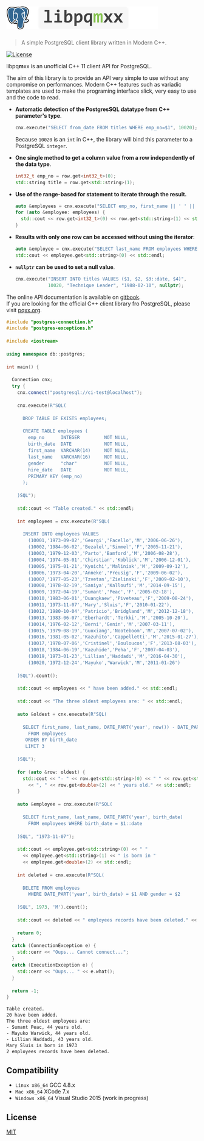 # <img src="help/assets/libpqmxx-logo.png" height="60"/>


> A simple PostgreSQL client library written in Modern C++.

[![License][license-mit-img]][license-mit]

libpq**m**xx is an unofficial C++ 11 client API for PostgreSQL.

The aim of this library is to provide an API very simple to use without any 
compromise on performances. Modern C++ features such as variadic templates are 
used to make the programing interface slick, very easy to use and the code to read.

* **Automatic detection of the PostgresSQL datatype from C++ parameter's type**.

    ```cpp
    cnx.execute("SELECT from_date FROM titles WHERE emp_no=$1", 10020);
    ```
    
    Because `10020` is an `int` in C++, the library will bind this parameter to a PostgreSQL `integer`.  
    
* **One single method to get a column value from a row independently of the data type**.

    ```cpp
    int32_t emp_no = row.get<int32_t>(0);
    std::string title = row.get<std::string>(1);
    ```
    
* **Use of the range-based for statement to iterate through the result.**

    ```cpp
    auto &employees = cnx.execute("SELECT emp_no, first_name || ' ' || last_name FROM employees");
    for (auto &employee: employees) {
      std::cout << row.get<int32_t>(0) << row.get<std::string>(1) << std::endl;
    }
    ```  
* **Results with only one row can be accessed without using the iterator**:

    ```cpp
    auto &employee = cnx.execute("SELECT last_name FROM employees WHERE emp_no=$1", 10001);
    std::cout << employee.get<std::string>(0) << std::endl;
    ```
    
* **`nullptr` can be used to set a null value**.

    ```cpp
    cnx.execute("INSERT INTO titles VALUES ($1, $2, $3::date, $4)",
                10020, "Technique Leader", "1988-02-10", nullptr);
    ```

The online API documentation is available on [gitbook](https://pshampanier.gitbooks.io/libpqmxx/content/).  
If you are looking for the official C++ client library fro PostgreSQL, please visit [pqxx.org](http://pqxx.org).

```cpp
#include "postgres-connection.h"
#include "postgres-exceptions.h"

#include <iostream>

using namespace db::postgres;

int main() {

  Connection cnx;
  try {
    cnx.connect("postgresql://ci-test@localhost");

    cnx.execute(R"SQL(

      DROP TABLE IF EXISTS employees;

      CREATE TABLE employees (
        emp_no      INTEGER         NOT NULL,
        birth_date  DATE            NOT NULL,
        first_name  VARCHAR(14)     NOT NULL,
        last_name   VARCHAR(16)     NOT NULL,
        gender      "char"          NOT NULL,
        hire_date   DATE            NOT NULL,
        PRIMARY KEY (emp_no)
      );

    )SQL");

    std::cout << "Table created." << std::endl;

    int employees = cnx.execute(R"SQL(

      INSERT INTO employees VALUES
        (10001,'1973-09-02','Georgi','Facello','M','2006-06-26'),
        (10002,'1984-06-02','Bezalel','Simmel','F','2005-11-21'),
        (10003,'1979-12-03','Parto','Bamford','M','2006-08-28'),
        (10004,'1974-05-01','Chirstian','Koblick','M','2006-12-01'),
        (10005,'1975-01-21','Kyoichi','Maliniak','M','2009-09-12'),
        (10006,'1973-04-20','Anneke','Preusig','F','2009-06-02'),
        (10007,'1977-05-23','Tzvetan','Zielinski','F','2009-02-10'),
        (10008,'1978-02-19','Saniya','Kalloufi','M','2014-09-15'),
        (10009,'1972-04-19','Sumant','Peac','F','2005-02-18'),
        (10010,'1983-06-01','Duangkaew','Piveteau','F','2009-08-24'),
        (10011,'1973-11-07','Mary','Sluis','F','2010-01-22'),
        (10012,'1980-10-04','Patricio','Bridgland','M','2012-12-18'),
        (10013,'1983-06-07','Eberhardt','Terkki','M','2005-10-20'),
        (10014,'1976-02-12','Berni','Genin','M','2007-03-11'),
        (10015,'1979-08-19','Guoxiang','Nooteboom','M','2007-07-02'),
        (10016,'1981-05-02','Kazuhito','Cappelletti','M','2015-01-27'),
        (10017,'1978-07-06','Cristinel','Bouloucos','F','2013-08-03'),
        (10018,'1984-06-19','Kazuhide','Peha','F','2007-04-03'),
        (10019,'1973-01-23','Lillian','Haddadi','M','2016-04-30'),
        (10020,'1972-12-24','Mayuko','Warwick','M','2011-01-26')

    )SQL").count();

    std::cout << employees << " have been added." << std::endl;

    std::cout << "The three oldest employees are: " << std::endl;

    auto &oldest = cnx.execute(R"SQL(

      SELECT first_name, last_name, DATE_PART('year', now()) - DATE_PART('year', birth_date)
        FROM employees
       ORDER BY birth_date
       LIMIT 3

    )SQL");

    for (auto &row: oldest) {
      std::cout << "- " << row.get<std::string>(0) << " " << row.get<std::string>(1)
        << ", " << row.get<double>(2) << " years old." << std::endl;
    }

    auto &employee = cnx.execute(R"SQL(

      SELECT first_name, last_name, DATE_PART('year', birth_date)
        FROM employees WHERE birth_date = $1::date

    )SQL", "1973-11-07");

    std::cout << employee.get<std::string>(0) << " "
      << employee.get<std::string>(1) << " is born in "
      << employee.get<double>(2) << std::endl;

    int deleted = cnx.execute(R"SQL(

      DELETE FROM employees
        WHERE DATE_PART('year', birth_date) = $1 AND gender = $2

    )SQL", 1973, 'M').count();

    std::cout << deleted << " employees records have been deleted." << std::endl;

    return 0;
  }
  catch (ConnectionException e) {
    std::cerr << "Oups... Cannot connect...";
  }
  catch (ExecutionException e) {
    std::cerr << "Oups... " << e.what();
  }

  return -1;
}
```

```
Table created.
20 have been added.
The three oldest employees are: 
- Sumant Peac, 44 years old.
- Mayuko Warwick, 44 years old.
- Lillian Haddadi, 43 years old.
Mary Sluis is born in 1973
2 employees records have been deleted.
```

## Compatibility

* `Linux x86_64` GCC 4.8.x
* `Mac x86_64` XCode 7.x
* `Windows x86_64` Visual Studio 2015 (work in progress)

## License
[MIT][license-mit]

[license-mit-img]: http://img.shields.io/badge/license-MIT-blue.svg?style=flat-square
[license-mit]: ./LICENSE.md
